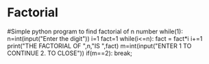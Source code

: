 # Factorial
#Simple python program to find factorial of n number
while(1):
    n=int(input("Enter the digit"))
    i=1
    fact=1
    while(i<=n):
        fact = fact*i
        i+=1
    print("THE FACTORIAL OF ",n,"IS ",fact)
    m=int(input("ENTER 1 TO CONTINUE 2. TO CLOSE"))
    if(m==2):
        break;
